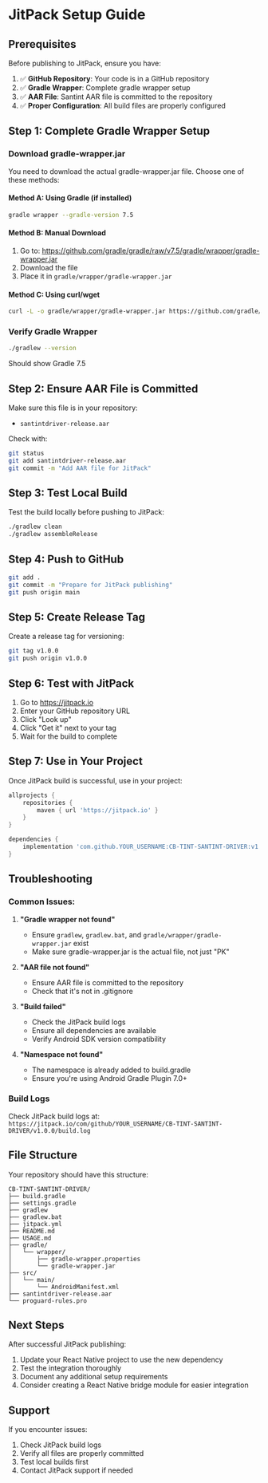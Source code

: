 # JitPack Setup Guide

## Prerequisites

Before publishing to JitPack, ensure you have:

1. ✅ **GitHub Repository**: Your code is in a GitHub repository
2. ✅ **Gradle Wrapper**: Complete gradle wrapper setup
3. ✅ **AAR File**: Santint AAR file is committed to the repository
4. ✅ **Proper Configuration**: All build files are properly configured

## Step 1: Complete Gradle Wrapper Setup

### Download gradle-wrapper.jar

You need to download the actual gradle-wrapper.jar file. Choose one of these methods:

#### Method A: Using Gradle (if installed)
```bash
gradle wrapper --gradle-version 7.5
```

#### Method B: Manual Download
1. Go to: https://github.com/gradle/gradle/raw/v7.5/gradle/wrapper/gradle-wrapper.jar
2. Download the file
3. Place it in `gradle/wrapper/gradle-wrapper.jar`

#### Method C: Using curl/wget
```bash
curl -L -o gradle/wrapper/gradle-wrapper.jar https://github.com/gradle/gradle/raw/v7.5/gradle/wrapper/gradle-wrapper.jar
```

### Verify Gradle Wrapper
```bash
./gradlew --version
```
Should show Gradle 7.5

## Step 2: Ensure AAR File is Committed

Make sure this file is in your repository:
- `santintdriver-release.aar`

Check with:
```bash
git status
git add santintdriver-release.aar
git commit -m "Add AAR file for JitPack"
```

## Step 3: Test Local Build

Test the build locally before pushing to JitPack:

```bash
./gradlew clean
./gradlew assembleRelease
```

## Step 4: Push to GitHub

```bash
git add .
git commit -m "Prepare for JitPack publishing"
git push origin main
```

## Step 5: Create Release Tag

Create a release tag for versioning:

```bash
git tag v1.0.0
git push origin v1.0.0
```

## Step 6: Test with JitPack

1. Go to https://jitpack.io
2. Enter your GitHub repository URL
3. Click "Look up"
4. Click "Get it" next to your tag
5. Wait for the build to complete

## Step 7: Use in Your Project

Once JitPack build is successful, use in your project:

```gradle
allprojects {
    repositories {
        maven { url 'https://jitpack.io' }
    }
}

dependencies {
    implementation 'com.github.YOUR_USERNAME:CB-TINT-SANTINT-DRIVER:v1.0.0'
}
```

## Troubleshooting

### Common Issues:

1. **"Gradle wrapper not found"**
   - Ensure `gradlew`, `gradlew.bat`, and `gradle/wrapper/gradle-wrapper.jar` exist
   - Make sure gradle-wrapper.jar is the actual file, not just "PK"

2. **"AAR file not found"**
   - Ensure AAR file is committed to the repository
   - Check that it's not in .gitignore

3. **"Build failed"**
   - Check the JitPack build logs
   - Ensure all dependencies are available
   - Verify Android SDK version compatibility

4. **"Namespace not found"**
   - The namespace is already added to build.gradle
   - Ensure you're using Android Gradle Plugin 7.0+

### Build Logs

Check JitPack build logs at:
`https://jitpack.io/com/github/YOUR_USERNAME/CB-TINT-SANTINT-DRIVER/v1.0.0/build.log`

## File Structure

Your repository should have this structure:
```
CB-TINT-SANTINT-DRIVER/
├── build.gradle
├── settings.gradle
├── gradlew
├── gradlew.bat
├── jitpack.yml
├── README.md
├── USAGE.md
├── gradle/
│   └── wrapper/
│       ├── gradle-wrapper.properties
│       └── gradle-wrapper.jar
├── src/
│   └── main/
│       └── AndroidManifest.xml
├── santintdriver-release.aar
└── proguard-rules.pro
```

## Next Steps

After successful JitPack publishing:

1. Update your React Native project to use the new dependency
2. Test the integration thoroughly
3. Document any additional setup requirements
4. Consider creating a React Native bridge module for easier integration

## Support

If you encounter issues:
1. Check JitPack build logs
2. Verify all files are properly committed
3. Test local builds first
4. Contact JitPack support if needed
